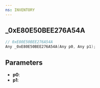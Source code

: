 ```yaml
---
ns: INVENTORY
---
```

## _0xE80E50BEE276A54A

```c
// 0xE80E50BEE276A54A
Any _0xE80E50BEE276A54A(Any p0, Any p1);
```

## Parameters
* **p0**:
* **p1**:
